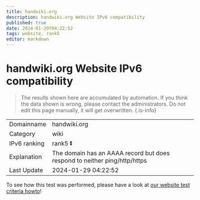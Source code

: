 ```yaml
---
title: handwiki.org
description: handwiki.org Website IPv6 compatibility
published: true
date: 2024-01-29T04:22:52
tags: website, rank5
editor: markdown
---
```


# handwiki.org Website IPv6 compatibility

> The results shown here are accumulated by automation. If you think the data shown is wrong, please contact the administrators. 
> Do not edit this page manually, it will get overwritten.
{.is-info}


|   |   |
| - | - |
| Domainname | handwiki.org
| Category | wiki |
| IPv6 ranking | rank5 :arrow_double_down: |
| Explanation | The domain has an AAAA record but does respond to neither ping/http/https |
| Last Update | 2024-01-29 04:22:52 |

To see how this test was performed, please have a look at [our website test criteria howto](/howto/testcriteria/website)!

